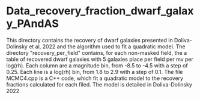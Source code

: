 # Data_recovery_fraction_dwarf_galaxy_PAndAS
This directory contains the recovery of dwarf galaxies presented in Doliva-Dolinsky et al, 2022 and the algorithm used to fit a quadratic model. 
The directory "recovery_per_field" contains, for each non-masked field, the a table of recovered dwarf galaxies with 5 galaxies place per field per mv per log(rh). Each column are a magnitude bin, from -8.5 to -4.5 with a step of 0.25. Each line is a log(rh) bin, from 1.8 to 2.9 with a step of 0.1. 
The file MCMC4.cpp is a C++ code, which fit a quadratic model to the recovery fractions calculated for each filed. The model is detailed in Doliva-Dolinsky 2022
